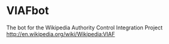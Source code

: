 VIAFbot
=======

The bot for the Wikipedia Authority Control Integration Project http://en.wikipedia.org/wiki/Wikipedia:VIAF